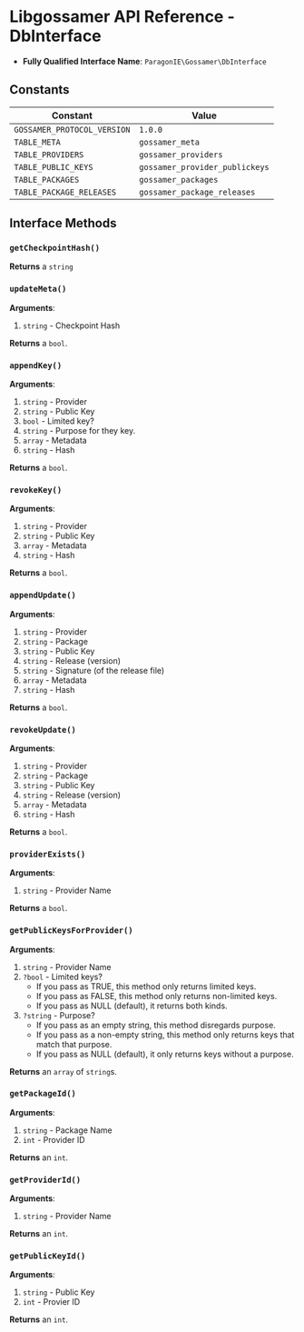 # Libgossamer API Reference - DbInterface

* **Fully Qualified Interface Name**: `ParagonIE\Gossamer\DbInterface`

## Constants

| Constant | Value |
|----------|-------|
| `GOSSAMER_PROTOCOL_VERSION` | `1.0.0` |
| `TABLE_META` | `gossamer_meta` |
| `TABLE_PROVIDERS` | `gossamer_providers` |
| `TABLE_PUBLIC_KEYS` | `gossamer_provider_publickeys` |
| `TABLE_PACKAGES` | `gossamer_packages` |
| `TABLE_PACKAGE_RELEASES` | `gossamer_package_releases` |

## Interface Methods

### `getCheckpointHash()`

**Returns** a `string`

### `updateMeta()`

**Arguments**:

1. `string` - Checkpoint Hash

**Returns** a `bool`.

### `appendKey()`

**Arguments**:

1. `string` - Provider
2. `string` - Public Key
3. `bool` - Limited key?
4. `string` - Purpose for they key.
5. `array` - Metadata
6. `string` - Hash

**Returns** a `bool`.

### `revokeKey()`

**Arguments**:

1. `string` - Provider
2. `string` - Public Key
3. `array` - Metadata
4. `string` - Hash

**Returns** a `bool`.

### `appendUpdate()`

**Arguments**:

1. `string` - Provider
2. `string` - Package
3. `string` - Public Key
4. `string` - Release (version)
5. `string` - Signature (of the release file)
6. `array` - Metadata
7. `string` - Hash

**Returns** a `bool`.

### `revokeUpdate()`

**Arguments**:

1. `string` - Provider
2. `string` - Package
3. `string` - Public Key
4. `string` - Release (version)
5. `array` - Metadata
6. `string` - Hash

**Returns** a `bool`.

### `providerExists()`

**Arguments**:

1. `string` - Provider Name

**Returns** a `bool`.

### `getPublicKeysForProvider()`

**Arguments**:

1. `string` - Provider Name
2. `?bool` - Limited keys?
   * If you pass as TRUE, this method only returns limited keys.
   * If you pass as FALSE, this method only returns non-limited keys.
   * If you pass as NULL (default), it returns both kinds.
3. `?string` - Purpose?
   * If you pass as an empty string, this method disregards purpose.
   * If you pass as a non-empty string, this method only returns keys that match that purpose.
   * If you pass as NULL (default), it only returns keys without a purpose.

**Returns** an `array` of `string`s. 

### `getPackageId()`

**Arguments**:

1. `string` - Package Name
2. `int` - Provider ID

**Returns** an `int`.

### `getProviderId()`

**Arguments**:

1. `string` - Provider Name

**Returns** an `int`.

### `getPublicKeyId()`

**Arguments**:

1. `string` - Public Key
2. `int` - Provier ID

**Returns** an `int`.
